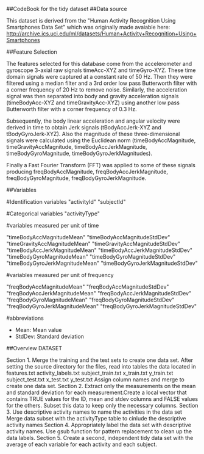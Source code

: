 ##CodeBook for the tidy dataset
##Data source

This dataset is derived from the "Human Activity Recognition Using Smartphones Data Set" which was originally 
made avaiable here: http://archive.ics.uci.edu/ml/datasets/Human+Activity+Recognition+Using+Smartphones

##Feature Selection

The features selected for this database come from the accelerometer and gyroscope 3-axial raw signals timeAcc-XYZ 
and timeGyro-XYZ. These time domain signals were captured at a constant rate of 50 Hz. 
Then they were filtered using a median filter and a 3rd order low pass Butterworth filter with a corner frequency 
of 20 Hz to remove noise. Similarly, the acceleration signal was then separated into body and gravity acceleration 
signals (timeBodyAcc-XYZ and timeGravityAcc-XYZ) using another low pass Butterworth filter with a corner frequency of 0.3 Hz.

Subsequently, the body linear acceleration and angular velocity were derived in time to obtain Jerk signals 
(tBodyAccJerk-XYZ and tBodyGyroJerk-XYZ). Also the magnitude of these three-dimensional signals were calculated 
using the Euclidean norm (timeBodyAccMagnitude, timeGravityAccMagnitude, timeBodyAccJerkMagnitude, 
timeBodyGyroMagnitude, timeBodyGyroJerkMagnitudes).

Finally a Fast Fourier Transform (FFT) was applied to some of these signals producing freqBodyAccMagnitude, 
freqBodyAccJerkMagnitude, freqBodyGyroMagnitude, freqBodyGyroJerkMagnitude.

##Variables

#Identification variables
"activityId"	  "subjectId"

#Categorical variables
"activityType"

#variables measured per unit of time

"timeBodyAccMagnitudeMean"     	"timeBodyAccMagnitudeStdDev"	
"timeGravityAccMagnitudeMean"	  "timeGravityAccMagnitudeStdDev"	
"timeBodyAccJerkMagnitudeMean"	"timeBodyAccJerkMagnitudeStdDev"	
"timeBodyGyroMagnitudeMean"	    "timeBodyGyroMagnitudeStdDev"	
"timeBodyGyroJerkMagnitudeMean"	"timeBodyGyroJerkMagnitudeStdDev"	

#variables measured per unit of frequency

"freqBodyAccMagnitudeMean"      "freqBodyAccMagnitudeStdDev"	
"freqBodyAccJerkMagnitudeMean"	"freqBodyAccJerkMagnitudeStdDev"
"freqBodyGyroMagnitudeMean"	    "freqBodyGyroMagnitudeStdDev"	
"freqBodyGyroJerkMagnitudeMean"	"freqBodyGyroJerkMagnitudeStdDev"	

#abbreviations
 *   Mean: Mean value
 *  StdDev: Standard deviation


##Overview DATASET

Section 1. Merge the training and the test sets to create one data set.
After setting the source directory for the files, read into tables the data located in
    features.txt
    activity_labels.txt
    subject_train.txt
    x_train.txt
    y_train.txt
    subject_test.txt
    x_test.txt
    y_test.txt
Assign column names and merge to create one data set.
Section 2. Extract only the measurements on the mean and standard deviation for each measurement.Create 
a local vector that contains TRUE values for the ID, mean and stdev columns and FALSE values for the others. 
Subset this data to keep only the necessary columns.
Section 3. Use descriptive activity names to name the activities in the data set
Merge data subset with the activityType table to cinlude the descriptive activity names
Section 4. Appropriately label the data set with descriptive activity names.
Use gsub function for pattern replacement to clean up the data labels.
Section 5. Create a second, independent tidy data set with the average of each variable for each activity 
and each subject.
